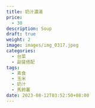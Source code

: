 ```yaml
---
title: 奶汁濃湯
price:
  - 30
description: Soup
draft: true
weight: 2
image: images/img_0317.jpeg
categories:
  - 台菜
  - 副餐搭配
tags:
  - 素食
  - 玉米
  - 奶汁
  - 馬鈴薯
date: 2023-08-12T03:52:50+08:00
---
```


